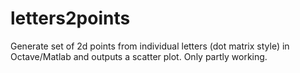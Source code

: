 # letters2points
Generate set of 2d points from individual letters (dot matrix style) in Octave/Matlab and outputs a scatter plot. Only partly working.
